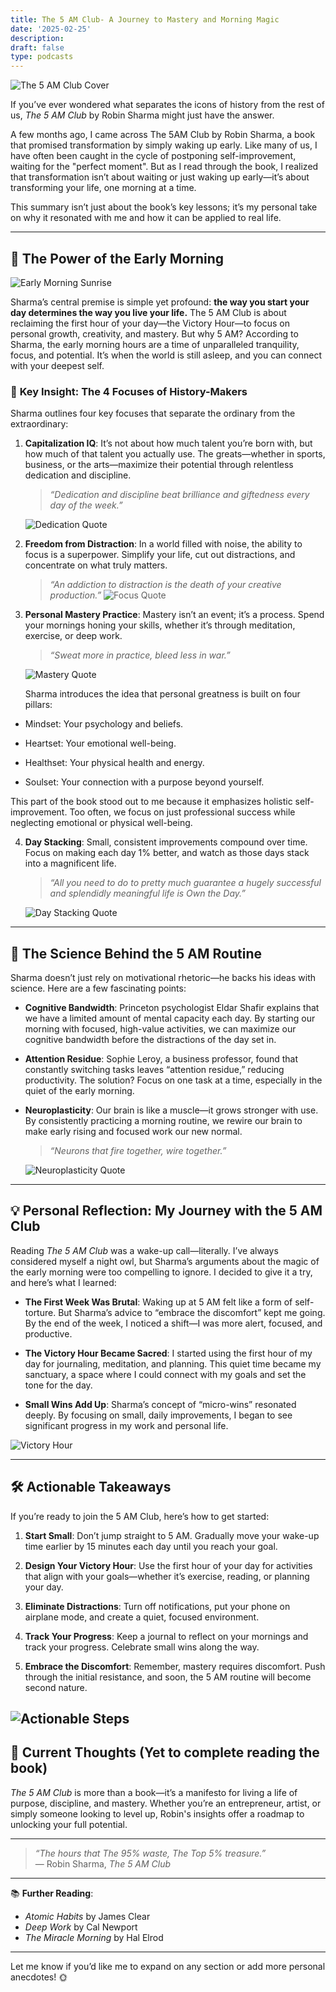 ```yaml
---
title: The 5 AM Club- A Journey to Mastery and Morning Magic
date: '2025-02-25'
description: 
draft: false
type: podcasts
---
```


![The 5 AM Club Cover](https://encrypted-tbn0.gstatic.com/images?q=tbn:ANd9GcSRT8xdNM-PuqyKpXykaXNbvJXojX3D9Y9ivg&s)

If you’ve ever wondered what separates the icons of history from the rest of us, *The 5 AM Club* by Robin Sharma might just have the answer. 

A few months ago, I came across The 5AM Club by Robin Sharma, a book that promised transformation by simply waking up early. Like many of us, I have often been caught in the cycle of postponing self-improvement, waiting for the "perfect moment". But as I read through the book, I realized that transformation isn’t about waiting or just waking up early—it’s about transforming your life, one morning at a time.

This summary isn’t just about the book’s key lessons; it’s my personal take on why it resonated with me and how it can be applied to real life.

---

## 🌅 **The Power of the Early Morning**


![Early Morning Sunrise](https://images.unsplash.com/photo-1498496294664-d9372eb521f3?ixlib=rb-1.2.1&auto=format&fit=crop&w=1950&q=80)

Sharma’s central premise is simple yet profound: **the way you start your day determines the way you live your life.** The 5 AM Club is about reclaiming the first hour of your day—the Victory Hour—to focus on personal growth, creativity, and mastery. But why 5 AM? According to Sharma, the early morning hours are a time of unparalleled tranquility, focus, and potential. It’s when the world is still asleep, and you can connect with your deepest self.


### 🎯 **Key Insight: The 4 Focuses of History-Makers**

Sharma outlines four key focuses that separate the ordinary from the extraordinary:

1. **Capitalization IQ**: It’s not about how much talent you’re born with, but how much of that talent you actually use. The greats—whether in sports, business, or the arts—maximize their potential through relentless dedication and discipline.
   
   > *“Dedication and discipline beat brilliance and giftedness every day of the week.”*

   ![Dedication Quote](https://images.unsplash.com/photo-1506126613408-eca07ce68773?ixlib=rb-1.2.1&auto=format&fit=crop&w=1950&q=80)

2. **Freedom from Distraction**: In a world filled with noise, the ability to focus is a superpower. Simplify your life, cut out distractions, and concentrate on what truly matters.

   > *“An addiction to distraction is the death of your creative production.”*
   ![Focus Quote](https://images.unsplash.com/photo-1498050108023-c5249f4df085?ixlib=rb-1.2.1&auto=format&fit=crop&w=1950&q=80)

3. **Personal Mastery Practice**: Mastery isn’t an event; it’s a process. Spend your mornings honing your skills, whether it’s through meditation, exercise, or deep work.

   > *“Sweat more in practice, bleed less in war.”*

   ![Mastery Quote](https://images.unsplash.com/photo-1517457373958-b7bdd4587205?ixlib=rb-1.2.1&auto=format&fit=crop&w=1950&q=80)

   Sharma introduces the idea that personal greatness is built on four pillars:

- Mindset: Your psychology and beliefs.

- Heartset: Your emotional well-being.

- Healthset: Your physical health and energy.

- Soulset: Your connection with a purpose beyond yourself.

This part of the book stood out to me because it emphasizes holistic self-improvement. Too often, we focus on just professional success while neglecting emotional or physical well-being.

4. **Day Stacking**: Small, consistent improvements compound over time. Focus on making each day 1% better, and watch as those days stack into a magnificent life.

   > *“All you need to do to pretty much guarantee a hugely successful and splendidly meaningful life is Own the Day.”*

   ![Day Stacking Quote](https://images.unsplash.com/photo-1497032628192-86f99bcd76bc?ixlib=rb-1.2.1&auto=format&fit=crop&w=1950&q=80)

---

## 🧠 **The Science Behind the 5 AM Routine**

Sharma doesn’t just rely on motivational rhetoric—he backs his ideas with science. Here are a few fascinating points:

- **Cognitive Bandwidth**: Princeton psychologist Eldar Shafir explains that we have a limited amount of mental capacity each day. By starting our morning with focused, high-value activities, we can maximize our cognitive bandwidth before the distractions of the day set in.

- **Attention Residue**: Sophie Leroy, a business professor, found that constantly switching tasks leaves “attention residue,” reducing productivity. The solution? Focus on one task at a time, especially in the quiet of the early morning.

- **Neuroplasticity**: Our brain is like a muscle—it grows stronger with use. By consistently practicing a morning routine, we rewire our brain to make early rising and focused work our new normal.

   > *“Neurons that fire together, wire together.”*

   ![Neuroplasticity Quote](https://cdn-ilcknlj.nitrocdn.com/VcoospcRoETICinuqsMReZundDTMEvXS/assets/images/optimized/rev-edf08a4/www.altamirarecovery.com/wp-content/uploads/2017/12/strong-vs-weak-pathways.jpg)

---

## 💡 **Personal Reflection: My Journey with the 5 AM Club**

Reading *The 5 AM Club* was a wake-up call—literally. I’ve always considered myself a night owl, but Sharma’s arguments about the magic of the early morning were too compelling to ignore. I decided to give it a try, and here’s what I learned:

- **The First Week Was Brutal**: Waking up at 5 AM felt like a form of self-torture. But Sharma’s advice to “embrace the discomfort” kept me going. By the end of the week, I noticed a shift—I was more alert, focused, and productive.

- **The Victory Hour Became Sacred**: I started using the first hour of my day for journaling, meditation, and planning. This quiet time became my sanctuary, a space where I could connect with my goals and set the tone for the day.

- **Small Wins Add Up**: Sharma’s concept of “micro-wins” resonated deeply. By focusing on small, daily improvements, I began to see significant progress in my work and personal life.

![Victory Hour](https://images.unsplash.com/photo-1506784365847-bbad939e9335?ixlib=rb-1.2.1&auto=format&fit=crop&w=1950&q=80)

---

## 🛠️ **Actionable Takeaways**

If you’re ready to join the 5 AM Club, here’s how to get started:

1. **Start Small**: Don’t jump straight to 5 AM. Gradually move your wake-up time earlier by 15 minutes each day until you reach your goal.

2. **Design Your Victory Hour**: Use the first hour of your day for activities that align with your goals—whether it’s exercise, reading, or planning your day.

3. **Eliminate Distractions**: Turn off notifications, put your phone on airplane mode, and create a quiet, focused environment.

4. **Track Your Progress**: Keep a journal to reflect on your mornings and track your progress. Celebrate small wins along the way.

5. **Embrace the Discomfort**: Remember, mastery requires discomfort. Push through the initial resistance, and soon, the 5 AM routine will become second nature.

![Actionable Steps](https://images.unsplash.com/photo-1506784983877-45594efa4cbe?ixlib=rb-1.2.1&auto=format&fit=crop&w=1950&q=80)
---

## 🌟 **Current Thoughts (Yet to complete reading the book)**

*The 5 AM Club* is more than a book—it’s a manifesto for living a life of purpose, discipline, and mastery. Whether you’re an entrepreneur, artist, or simply someone looking to level up, Robin's insights offer a roadmap to unlocking your full potential. 

---

> *“The hours that The 95% waste, The Top 5% treasure.”*  
> — Robin Sharma, *The 5 AM Club*

---

📚 **Further Reading**:  
- *Atomic Habits* by James Clear  
- *Deep Work* by Cal Newport  
- *The Miracle Morning* by Hal Elrod  

---

Let me know if you’d like me to expand on any section or add more personal anecdotes! 🌞
